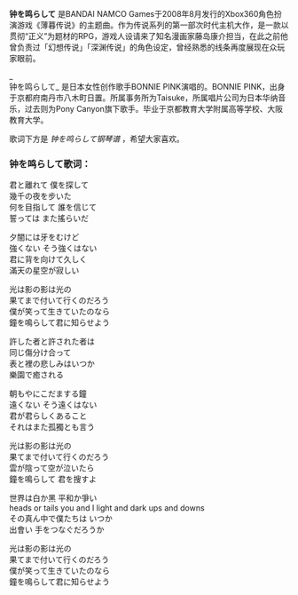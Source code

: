 

**钟を鸣らして** 是BANDAI NAMCO
Games于2008年8月发行的Xbox360角色扮演游戏《薄暮传说》的主题曲。作为传说系列的第一部次时代主机大作，是一款以贯彻“正义”为题材的RPG，游戏人设请来了知名漫画家藤岛康介担当，在此之前他曾负责过「幻想传说」「深渊传说」的角色设定，曾经熟悉的线条再度展现在众玩家眼前。

_  
钟を鸣らして_ 是日本女性创作歌手BONNIE PINK演唱的。BONNIE
PINK，出身于京都府南丹市八木町日置。所属事务所为Taisuke，所属唱片公司为日本华纳音乐，过去则为Pony
Canyon旗下歌手。毕业于京都教育大学附属高等学校、大阪教育大学。

  
歌词下方是 _钟を鸣らして钢琴谱_ ，希望大家喜欢。

### 钟を鸣らして歌词：

君と離れて 僕を探して  
幾千の夜を步いた  
何を目指して 誰を信じて  
誓っては また搖らいだ

夕闇には牙をむけど  
強くない そう強くはない  
君に背を向けて久しく  
滿天の星空が寂しい

光は影の影は光の  
果てまで付いて行くのだろう  
僕が笑って生きていたのなら  
鐘を鳴らして君に知らせよう

許した者と許された者は  
同じ傷分け合って  
表と裡の悲しみはいつか  
樂園で癒される

朝もやにこだまする鐘  
遠くない そう遠くはない  
君が君らしくあること  
それはまた孤獨とも言う

光は影の影は光の  
果てまで付いて行くのだろう  
雲が陰って空が泣いたら  
鐘を鳴らして 君を搜すよ

世界は白か黑 平和か爭い  
heads or tails you and I light and dark ups and downs  
その真ん中で僕たちは いつか  
出會い 手をつなぐだろうか

光は影の影は光の  
果てまで付いて行くのだろう  
僕が笑って生きていたのなら  
鐘を鳴らして君に知らせよう

